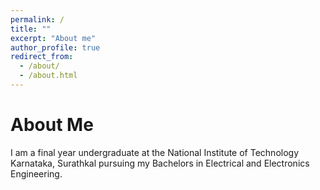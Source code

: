 ```yaml
---
permalink: /
title: ""
excerpt: "About me"
author_profile: true
redirect_from: 
  - /about/
  - /about.html
---
```

About Me
========
I am a final year undergraduate at the National Institute of Technology Karnataka, Surathkal pursuing my Bachelors in Electrical and Electronics Engineering. 
